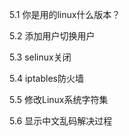 5.1 你是用的linux什么版本？

5.2 添加用户切换用户

5.3 selinux关闭

5.4 iptables防火墙

5.5 修改Linux系统字符集

5.6 显示中文乱码解决过程

